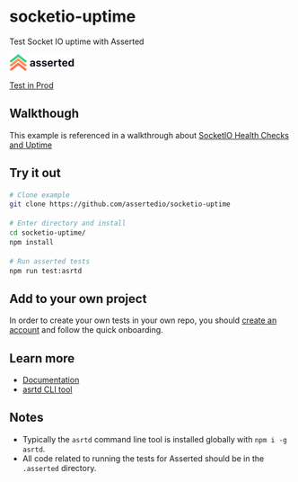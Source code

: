 # socketio-uptime
Test Socket IO uptime with Asserted

![asserted.io](https://raw.githubusercontent.com/assertedio/socketio-uptime/master/images/logo.png)

[Test in Prod](https://asserted.io)

## Walkthough

This example is referenced in a walkthrough about [SocketIO Health Checks and Uptime](https://asserted.io/posts/socketio-health-check-uptime)

## Try it out

```bash
# Clone example
git clone https://github.com/assertedio/socketio-uptime

# Enter directory and install
cd socketio-uptime/
npm install

# Run asserted tests
npm run test:asrtd
```

## Add to your own project
In order to create your own tests in your own repo, you should [create an account](https://app.asserted.io) and follow the quick onboarding.

## Learn more
- [Documentation](https://docs.asserted.io)
- [asrtd CLI tool](https://github.com/assertedio/asrtd)

## Notes

- Typically the `asrtd` command line tool is installed globally with `npm i -g asrtd`.
- All code related to running the tests for Asserted should be in the `.asserted` directory. 
